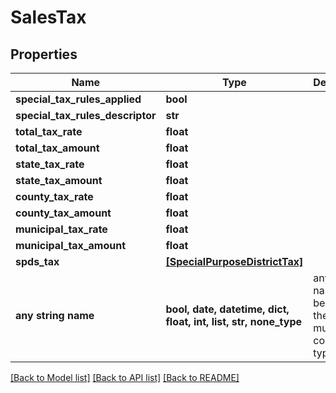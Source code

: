 # SalesTax


## Properties
Name | Type | Description | Notes
------------ | ------------- | ------------- | -------------
**special_tax_rules_applied** | **bool** |  | [optional] 
**special_tax_rules_descriptor** | **str** |  | [optional] 
**total_tax_rate** | **float** |  | [optional] 
**total_tax_amount** | **float** |  | [optional] 
**state_tax_rate** | **float** |  | [optional] 
**state_tax_amount** | **float** |  | [optional] 
**county_tax_rate** | **float** |  | [optional] 
**county_tax_amount** | **float** |  | [optional] 
**municipal_tax_rate** | **float** |  | [optional] 
**municipal_tax_amount** | **float** |  | [optional] 
**spds_tax** | [**[SpecialPurposeDistrictTax]**](SpecialPurposeDistrictTax.md) |  | [optional] 
**any string name** | **bool, date, datetime, dict, float, int, list, str, none_type** | any string name can be used but the value must be the correct type | [optional]

[[Back to Model list]](../README.md#documentation-for-models) [[Back to API list]](../README.md#documentation-for-api-endpoints) [[Back to README]](../README.md)


